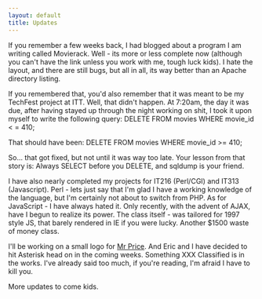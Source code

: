 ```yaml
---
layout: default
title: Updates
---
```


If you remember a few weeks back, I had blogged about a program I am writing
called Movierack. Well - its more or less complete now (although you can't
have the link unless you work with me, tough luck kids). I hate the layout,
and there are still bugs, but all in all, its way better than an Apache
directory listing.

If you remembered that, you'd also remember that it was meant to be my
TechFest project at ITT. Well, that didn't happen. At 7:20am, the day it was
due, after having stayed up through the night working on shit, I took it upon
myself to write the following query: DELETE FROM movies WHERE movie_id < =
410;

That should have been: DELETE FROM movies WHERE movie_id >= 410;

So... that got fixed, but not until it was way too late. Your lesson from that
story is: Always SELECT before you DELETE, and sqldump is your friend.

I have also nearly completed my projects for IT216 (Perl/CGI) and IT313
(Javascript). Perl - lets just say that I'm glad I have a working knowledge of
the language, but I'm certainly not about to switch from PHP. As for
JavaScript - I have always hated it. Only recently, with the advent of AJAX,
have I begun to realize its power. The class itself - was tailored for 1997
style JS, that barely rendered in IE if you were lucky. Another $1500 waste of
money class.

I'll be working on a small logo for [Mr Price](http://dacrib.net). And Eric
and I have decided to hit Asterisk head on in the coming weeks. Something XXX
Classified is in the works. I've already said too much, if you're reading, I'm
afraid I have to kill you.

More updates to come kids.
